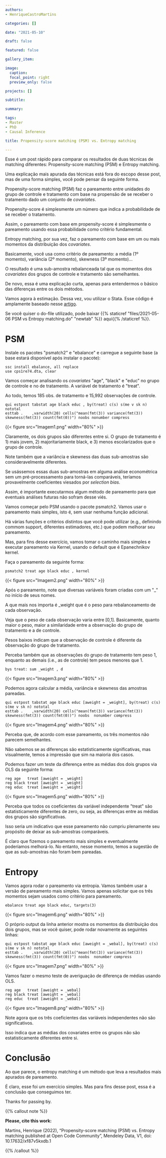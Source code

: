 ```yaml
---
authors:
- HenriqueCastroMartins

categories: []

date: "2021-05-10"

draft: false

featured: false

gallery_item:

image:
  caption: 
  focal_point: right
  preview_only: false

projects: []

subtitle: 

summary: 

tags:
- Master
- PhD
- Causal Inference

title: Propensity-score matching (PSM) vs. Entropy matching

---
```



Esse é um post rápido para comparar os resultados de duas técnicas de matching diferentes: Propensity-score matching (PSM) e Entropy matching.

Uma explicação mais apurada das técnicas está fora do escopo desse post, mas de uma forma simples, você pode pensar da seguinte forma.

Propensity-score matching (PSM) faz o pareamento entre unidades do grupo de controle e tratamento com base na propensão de se receber o tratamento dado um conjunto de _covariates_. 

Propensity-score é simplesmente um número que indica a probabilidade de se receber o tratamento. 

Assim, o pareamento com base em propensity-score é simplesmente o pareamento usando essa probabilidade como critério fundamental.

Entropy matching, por sua vez, faz o pareamento com base em um ou mais momentos da distribuição dos _covariates_. 

Basicamente, você usa como critério de pareamento: a média (1º momento), variância (2º momento), skewness (3º momento)... 

O resultado é uma sub-amostra rebalanceada tal que os momentos dos _covariates_ dos grupos de controle e tratamento são semelhantes.

De novo, essa é uma explicação curta, apenas para entendermos o básico das diferenças entre os dois métodos.

Vamos agora à estimação. Dessa vez, vou utilizar o Stata. Esse código é amplamente baseado nesse [artigo](https://dspace.mit.edu/bitstream/handle/1721.1/89819/hainmueller-2013-ebalance.pdf?sequence=1).

Se você quiser o do-file utilizado, pode baixar {{% staticref "files/2021-05-06 PSM vs Entropy matching.do" "newtab" %}} aqui{{% /staticref %}}.

# PSM

Instale os pacotes "psmatch2" e "ebalance" e carregue a seguinte base (a base estará disponível após instalar o pacote):

    ssc install ebalance, all replace
    use cps1re74.dta, clear
		
Vamos começar analisando os _covariates_ "age", "black" e "educ" no grupo de controle e no de tratamento. A variável de tratamento é "treat". 

Ao todo, temos 185 obs. de tratamento e 15,992 observações de controle.

    qui estpost tabstat age black educ , by(treat) c(s) s(me v sk n) nototal
    esttab . 	,varwidth(20) cells("mean(fmt(3)) variance(fmt(3)) skewness(fmt(3)) count(fmt(0))") noobs nonumber compress 
    
{{< figure src="Imagem1.png" width="80%" >}}

Claramente, os dois grupos são diferentes entre si. O grupo de tratamento é 1) mais jovem, 2) majoritariamente black, e 3) menos escolarizados que o grupo de controle.

Note também que a variância e skewness das duas sub-amostras são consideravelmente diferentes.

Se usássemos essas duas sub-amostras em alguma análise econométrica sem um pré-processamento para torná-las comparáveis, teríamos provavelmente coeficientes viesados por _selection bias_.		

Assim, é importante executarmos algum método de pareamento para que eventuais análises futuras não sofram desse viés.

	
Vamos começar pelo PSM usando o pacote psmatch2. Vamos usar o pareamento mais simples, isto é, sem usar nenhuma função adicional.

Há várias funções e critérios distintos que você pode utilizar (e.g., definindo commom support, diferentes estimadores, etc.) que podem melhorar seu pareamento.

Mas, para fins desse exercício, vamos tomar o caminho mais simples e executar pareamento via Kernel, usando o default que é Epanechnikov kernel.

Faça o pareamento da seguinte forma:
		
    psmatch2 treat age black educ , kernel
    
{{< figure src="Imagem2.png" width="80%" >}}

Após o pareamento, note que diversas variáveis foram criadas com um "_" no início de seus nomes. 

A que mais nos importa é _weight que é o peso para rebalanceamento de cada observação. 

Veja que o peso de cada observação varia entre [0,1]. Basicamente, quanto maior o peso, maior a similaridade entre a observação do grupo de tratamento e a de controle. 

Pesos baixos indicam que a observação de controle é diferente da observação do grupo de tratamento.

Perceba também que as observações do grupo de tratamento tem peso 1, enquanto as demais (i.e., as de controle) tem pesos menores que 1.

    bys treat: sum _weight , d
    
{{< figure src="Imagem3.png" width="80%" >}}

Podemos agora calcular a média, variância e skewness das amostras pareadas.

    qui estpost tabstat age black educ [aweight = _weight], by(treat) c(s) s(me v sk n) nototal
    esttab . 	,varwidth(20) cells("mean(fmt(3)) variance(fmt(3)) skewness(fmt(3)) count(fmt(0))") noobs  nonumber compress 

{{< figure src="Imagem4.png" width="80%" >}}

Perceba que, de acordo com esse pareamento, os três momentos não parecem semelhantes. 

Não sabemos se as diferenças são estatisticamente significativas, mas visualmente, temos a impressão que sim na maioria dos casos.

Podemos fazer um teste da diferença entre as médias dos dois grupos via OLS da seguinte forma:

    reg age   treat [aweight = _weight]
    reg black treat [aweight = _weight]
    reg educ  treat [aweight = _weight]
    
{{< figure src="Imagem5.png" width="80%" >}}

Perceba que todos os coeficientes da variável independente "treat" são estatisticamente diferentes de zero, ou seja, as diferenças entre as médias dos grupos são significativas.

Isso seria um indicativo que esse pareamento não cumpriu plenamente seu propósito de deixar as sub-amostras comparáveis.

É claro que fizemos o pareamento mais simples e eventualmente poderíamos melhorá-lo. No entanto, nesse momento, temos a sugestão de que as sub-amostras não foram bem pareadas.


# Entropy

Vamos agora rodar o pareamento via entropia. Vamos também usar a versão de pareamento mais simples. Vamos apenas solicitar que os três momentos sejam usados como critério para pareamento. 
				
    ebalance treat age black educ, targets(3)
    
{{< figure src="Imagem6.png" width="80%" >}}

O próprio output da linha anterior mostra os momentos da distribuição dos dois grupos, mas se você quiser, pode rodar novamente as seguintes linhas:

    qui estpost tabstat age black educ [aweight = _webal], by(treat) c(s) s(me v sk n) nototal
    esttab . 	,varwidth(20) cells("mean(fmt(3)) variance(fmt(3)) skewness(fmt(3)) count(fmt(0))") noobs  nonumber compress 

{{< figure src="Imagem7.png" width="80%" >}}

Vamos fazer o mesmo teste de averiguação de diferença de médias usando OLS.

    reg age   treat [aweight = _webal]
    reg black treat [aweight = _webal]
    reg educ  treat [aweight = _webal]	

{{< figure src="Imagem8.png" width="80%" >}}

Note agora que os três coeficientes das variáveis independentes não são significativos. 

Isso indica que as médias dos covariates entre os grupos não são estatisticamente diferentes entre si.


# Conclusão

Ao que parece, o entropy matching é um método que leva a resultados mais apurados de pareamento.

É claro, esse foi um exercício simples. Mas para fins desse post, essa é a conclusão que conseguimos ter.

Thanks for passing by. 





{{% callout note %}}

**Please, cite this work:**

Martins, Henrique (2022), “Propensity-score matching (PSM) vs. Entropy matching published at Open Code Community”, Mendeley Data, V1, doi: 10.17632/xf87v5kxdb.1

{{% /callout %}}


